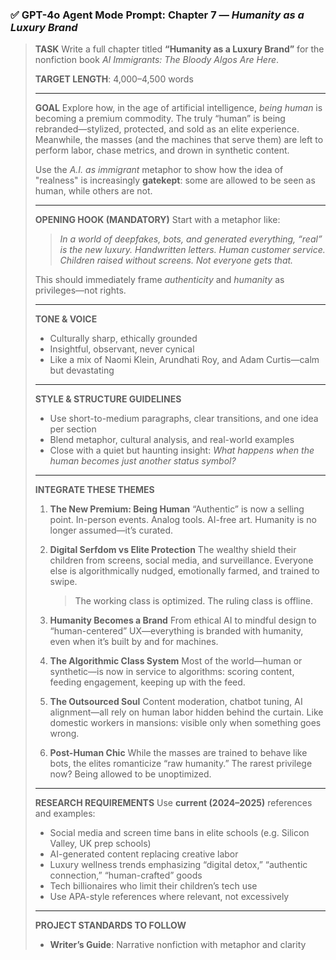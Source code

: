 ### ✅ GPT-4o Agent Mode Prompt: Chapter 7 — *Humanity as a Luxury Brand*

> **TASK**
>  Write a full chapter titled **“Humanity as a Luxury Brand”** for the nonfiction book *AI Immigrants: The Bloody Algos Are Here*.
>
> **TARGET LENGTH**: 4,000–4,500 words
>
> ------
>
> **GOAL**
>  Explore how, in the age of artificial intelligence, *being human* is becoming a premium commodity.
>  The truly “human” is being rebranded—stylized, protected, and sold as an elite experience.
>  Meanwhile, the masses (and the machines that serve them) are left to perform labor, chase metrics, and drown in synthetic content.
>
> Use the *A.I. as immigrant* metaphor to show how the idea of "realness" is increasingly **gatekept**: some are allowed to be seen as human, while others are not.
>
> ------
>
> **OPENING HOOK (MANDATORY)**
>  Start with a metaphor like:
>
> > *In a world of deepfakes, bots, and generated everything, “real” is the new luxury.
> >  Handwritten letters. Human customer service. Children raised without screens.
> >  Not everyone gets that.*
>
> This should immediately frame *authenticity* and *humanity* as privileges—not rights.
>
> ------
>
> **TONE & VOICE**
>
> - Culturally sharp, ethically grounded
> - Insightful, observant, never cynical
> - Like a mix of Naomi Klein, Arundhati Roy, and Adam Curtis—calm but devastating
>
> ------
>
> **STYLE & STRUCTURE GUIDELINES**
>
> - Use short-to-medium paragraphs, clear transitions, and one idea per section
> - Blend metaphor, cultural analysis, and real-world examples
> - Close with a quiet but haunting insight: *What happens when the human becomes just another status symbol?*
>
> ------
>
> **INTEGRATE THESE THEMES**
>
> 1. **The New Premium: Being Human**
>     “Authentic” is now a selling point. In-person events. Analog tools. AI-free art.
>     Humanity is no longer assumed—it’s curated.
>
> 2. **Digital Serfdom vs Elite Protection**
>     The wealthy shield their children from screens, social media, and surveillance.
>     Everyone else is algorithmically nudged, emotionally farmed, and trained to swipe.
>
>    > The working class is optimized. The ruling class is offline.
>
> 3. **Humanity Becomes a Brand**
>     From ethical AI to mindful design to “human-centered” UX—everything is branded with humanity, even when it’s built by and for machines.
>
> 4. **The Algorithmic Class System**
>     Most of the world—human or synthetic—is now in service to algorithms: scoring content, feeding engagement, keeping up with the feed.
>
> 5. **The Outsourced Soul**
>     Content moderation, chatbot tuning, AI alignment—all rely on human labor hidden behind the curtain.
>     Like domestic workers in mansions: visible only when something goes wrong.
>
> 6. **Post-Human Chic**
>     While the masses are trained to behave like bots, the elites romanticize “raw humanity.”
>     The rarest privilege now? Being allowed to be unoptimized.
>
> ------
>
> **RESEARCH REQUIREMENTS**
>  Use **current (2024–2025)** references and examples:
>
> - Social media and screen time bans in elite schools (e.g. Silicon Valley, UK prep schools)
> - AI-generated content replacing creative labor
> - Luxury wellness trends emphasizing “digital detox,” “authentic connection,” “human-crafted” goods
> - Tech billionaires who limit their children’s tech use
> - Use APA-style references where relevant, not excessively
>
> ------
>
> **PROJECT STANDARDS TO FOLLOW**
>
> - **Writer’s Guide**: Narrative nonfiction with metaphor and clarity